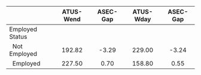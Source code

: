 
|                      |    ATUS-Wend |     ASEC-Gap |    ATUS-Wday |     ASEC-Gap |
| -------------------- | :----------: | :----------: | :----------: | :----------: |
| Employed Status      |              |              |              |              |
| &nbsp;&nbsp;Not Employed |       192.82 |        -3.29 |       229.00 |        -3.24 |
| &nbsp;&nbsp;Employed |       227.50 |         0.70 |       158.80 |         0.55 |

